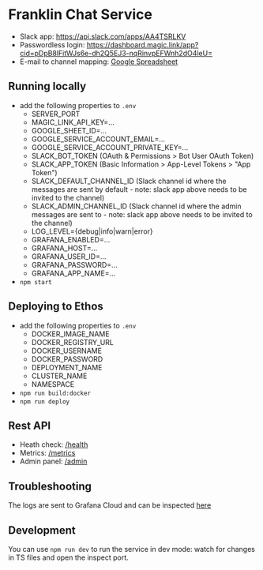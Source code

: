 # Franklin Chat Service
- Slack app: https://api.slack.com/apps/AA4TSRLKV
- Passwordless login: https://dashboard.magic.link/app?cid=pDpB8lFitWJs6e-dh2Q5EJ3-nqRinvpEFWnh2dO4leU=
- E-mail to channel mapping: [Google Spreadsheet](https://docs.google.com/spreadsheets/d/1ODgfW1hBKvVM1yBfMX06EBUpL_kPfUNMkctCuiNRoWw/edit?usp=sharing) 

## Running locally
- add the following properties to `.env`
  - SERVER_PORT
  - MAGIC_LINK_API_KEY=...
  - GOOGLE_SHEET_ID=...
  - GOOGLE_SERVICE_ACCOUNT_EMAIL=...
  - GOOGLE_SERVICE_ACCOUNT_PRIVATE_KEY=...
  - SLACK_BOT_TOKEN  (OAuth & Permissions > Bot User OAuth Token)
  - SLACK_APP_TOKEN (Basic Information > App-Level Tokens > "App Token")
  - SLACK_DEFAULT_CHANNEL_ID (Slack channel id where the messages are sent by default - note: slack app above needs to be invited to the channel)
  - SLACK_ADMIN_CHANNEL_ID (Slack channel id where the admin messages are sent to - note: slack app above needs to be invited to the channel)
  - LOG_LEVEL={debug|info|warn|error}
  - GRAFANA_ENABLED=...
  - GRAFANA_HOST=...
  - GRAFANA_USER_ID=...
  - GRAFANA_PASSWORD=...
  - GRAFANA_APP_NAME=...
- `npm start`

## Deploying to Ethos
- add the following properties to `.env`
  - DOCKER_IMAGE_NAME
  - DOCKER_REGISTRY_URL
  - DOCKER_USERNAME
  - DOCKER_PASSWORD
  - DEPLOYMENT_NAME
  - CLUSTER_NAME
  - NAMESPACE
- `npm run build:docker`
- `npm run deploy`

## Rest API
- Heath check: [/health](https://franklin-chat-service-ns-team-sites-xp-outbound-marketing-stage.ethos09-prod-va7.ethos.adobe.net/health)
- Metrics: [/metrics](https://franklin-chat-service-ns-team-sites-xp-outbound-marketing-stage.ethos09-prod-va7.ethos.adobe.net/metrics)
- Admin panel: [/admin](https://franklin-chat-service-ns-team-sites-xp-outbound-marketing-stage.ethos09-prod-va7.ethos.adobe.net/admin)

## Troubleshooting
The logs are sent to Grafana Cloud and can be inspected [here](https://tsaplin.grafana.net/goto/mPw31Ys4R?orgId=1)

## Development
You can use `npm run dev` to run the service in dev mode: watch for changes in TS files and open the inspect port.
